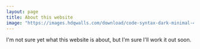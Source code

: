 ```yaml
---
layout: page
title: About this website
image: "https://images.hdqwalls.com/download/code-syntax-dark-minimal-4k-mr-1280x1024.jpg"
---
```


I'm not sure yet what this website is about, but I'm sure I'll work it out soon.
